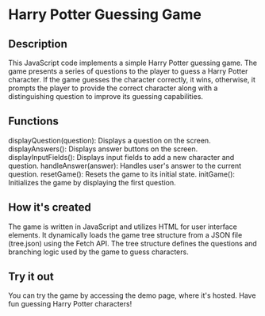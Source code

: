 # Harry Potter Guessing Game

## Description

This JavaScript code implements a simple Harry Potter guessing game. The game presents a series of questions to the player to guess a Harry Potter character. If the game guesses the character correctly, it wins, otherwise, it prompts the player to provide the correct character along with a distinguishing question to improve its guessing capabilities.

## Functions

displayQuestion(question): Displays a question on the screen.
displayAnswers(): Displays answer buttons on the screen.
displayInputFields(): Displays input fields to add a new character and question.
handleAnswer(answer): Handles user's answer to the current question.
resetGame(): Resets the game to its initial state.
initGame(): Initializes the game by displaying the first question.

## How it's created

The game is written in JavaScript and utilizes HTML for user interface elements. It dynamically loads the game tree structure from a JSON file (tree.json) using the Fetch API. The tree structure defines the questions and branching logic used by the game to guess characters.

## Try it out

You can try the game by accessing the demo page, where it's hosted. Have fun guessing Harry Potter characters!
